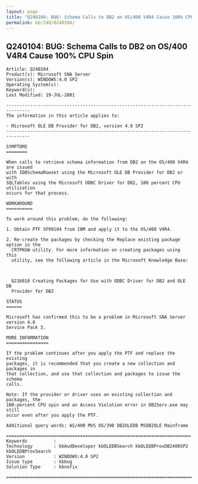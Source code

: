 ```yaml
---
layout: page
title: "Q240104: BUG: Schema Calls to DB2 on OS/400 V4R4 Cause 100% CPU Spin"
permalink: kb/240/Q240104/
---
```


## Q240104: BUG: Schema Calls to DB2 on OS/400 V4R4 Cause 100% CPU Spin

	Article: Q240104
	Product(s): Microsoft SNA Server
	Version(s): WINDOWS:4.0 SP2
	Operating System(s): 
	Keyword(s): 
	Last Modified: 19-JUL-2001
	
	-------------------------------------------------------------------------------
	The information in this article applies to:
	
	- Microsoft OLE DB Provider for DB2, version 4.0 SP2 
	-------------------------------------------------------------------------------
	
	SYMPTOMS
	========
	
	When calls to retrieve schema information from DB2 on the OS/400 V4R4 are issued
	with IDBSchemaRowset using the Microsoft OLE DB Provider for DB2 or with
	SQLTables using the Microsoft ODBC Driver for DB2, 100 percent CPU utilization
	occurs for that process.
	
	WORKAROUND
	==========
	
	To work around this problem, do the following:
	
	1. Obtain PTF SF99104 from IBM and apply it to the OS/400 V4R4.
	
	2. Re-create the packages by checking the Replace existing package option in the
	  CRTPKGW utility. For more information on creating packages using this
	  utility, see the following article in the Microsoft Knowledge Base:
	
	  
	
	  Q216810 Creating Packages for Use with ODBC Driver for DB2 and OLE DB
	  Provider for DB2
	
	STATUS
	======
	
	Microsoft has confirmed this to be a problem in Microsoft SNA Server version 4.0
	Service Pack 3.
	
	MORE INFORMATION
	================
	
	If the problem continues after you apply the PTF and replace the existing
	packages, it is recommended that you create a new collection and packages in
	that collection, and use that collection and packages to issue the schema
	calls.
	
	Note: If the provider or driver uses an existing collection and packages, the
	100-percent CPU spin and an Access Violation error in DB2Serv.exe may still
	occur even after you apply the PTF.
	
	Additional query words: AS/400 MVS OS/390 DB2OLEDB MSDB2OLE Mainframe
	
	======================================================================
	Keywords          :  
	Technology        : kbAudDeveloper kbOLEDBSearch kbOLEDBProvDB2400SP2 kbOLEDBProvSearch
	Version           : WINDOWS:4.0 SP2
	Issue type        : kbbug
	Solution Type     : kbnofix
	
	=============================================================================
	
